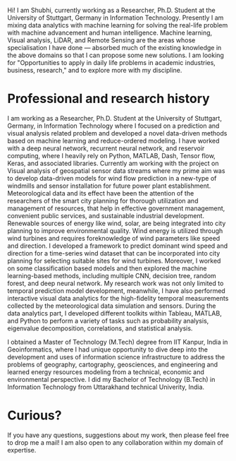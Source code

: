 Hi! I am Shubhi, currently working as a Researcher, Ph.D. Student at the University of Stuttgart, Germany in Information Technology. Presently I am mixing data analytics with machine learning for solving the real-life problem with machine advancement and human intelligence. Machine learning, Visual analysis, LiDAR, and Remote Sensing are the areas whose specialisation I have done — absorbed much of the existing knowledge in the above domains so that I can propose some new solutions. I am looking for "Opportunities to apply in daily life problems in academic industries, business, research," and to explore more with my discipline. 

Professional and research history
======

I am working as a Researcher, Ph.D. Student at the University of Stuttgart, Germany, in Information Technology where I focused on a prediction and visual analysis related problem and developed a novel data-driven methods based on machine learning and reduce-ordered modeling. I have worked with a deep neural network, recurrent neural network, and reservoir computing, where I heavily rely on Python, MATLAB, Dash, Tensor flow, Keras, and associated libraries.
Currently am working with the project on Visual analysis of geospatial sensor data streams where my prime aim was to develop data-driven models for wind flow prediction in a new-type of windmills and sensor installation for future power plant establishment.
Meteorological data and its effect have been the attention of the researchers of the smart city planning for thorough utilization and management of resources, that help in effective government management, convenient public services, and sustainable industrial development. Renewable sources of energy like wind, solar, are being integrated into city planning to improve environmental quality. Wind energy is utilized through wind turbines and requires foreknowledge of wind parameters like speed and direction. I developed a framework to predict dominant wind speed and direction for a time-series wind dataset that can be incorporated into city planning for selecting suitable sites for wind turbines. 
Moreover, I worked on some classification based models and then explored the machine learning-based methods, including multiple CNN, decision tree, random forest, and deep neural network. My research work was not only limited to temporal prediction model development, meanwhile, I have also performed interactive visual data analytics for the high-fidelity temporal measurements collected by the meteorological data simulation and sensors. During the data analytics part, I developed different toolkits within Tableau, MATLAB, and Python to perform a variety of tasks such as probability analysis, eigenvalue decomposition, correlations, and statistical analysis. 

I obtained a Master of Technology (M.Tech) degree from IIT Kanpur, India in Geoinformatics, where I had unique opportunity to dive deep into the development and uses of information science infrastructure to address the problems of geography, cartography, geosciences, and engineering and learned energy resources modeling from a technical, economic and environmental perspective. I did my Bachelor of Technology (B.Tech) in Information Technology from Uttarakhand technical Univerity, India. 

Curious?
======
If you have any questions, suggestions about my work, then please feel free to drop me a mail! I am also open to any collaboration within my domain of expertise.
